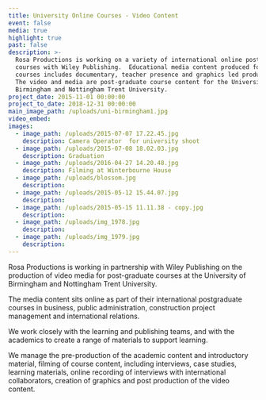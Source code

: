 ```yaml
---
title: University Online Courses - Video Content
event: false
media: true
highlight: true
past: false
description: >-
  Rosa Productions is working on a variety of international online post-graduate
  courses with Wiley Publishing.  Educational media content produced for the
  courses includes documentary, teacher presence and graphics led production. 
  The video and media are post-graduate course content for the University of
  Birmingham and Nottingham Trent University.
project_date: 2015-11-01 00:00:00
project_to_date: 2018-12-31 00:00:00
main_image_path: /uploads/uni-birmingham1.jpg
video_embed:
images:
  - image_path: /uploads/2015-07-07 17.22.45.jpg
    description: Camera Operator  for university shoot
  - image_path: /uploads/2015-07-08 18.02.03.jpg
    description: Graduation
  - image_path: /uploads/2016-04-27 14.20.48.jpg
    description: Filming at Winterbourne House
  - image_path: /uploads/blossom.jpg
    description:
  - image_path: /uploads/2015-05-12 15.44.07.jpg
    description:
  - image_path: /uploads/2015-05-15 11.11.38 - copy.jpg
    description:
  - image_path: /uploads/img_1978.jpg
    description:
  - image_path: /uploads/img_1979.jpg
    description:
---
```



Rosa Productions is working in partnership with Wiley Publishing on the production of video media for post-graduate courses at the University of Birmingham and Nottingham Trent University.

The media content sits online as part of their international postgraduate courses in business, public administration, construction project management and international relations.

We work closely with the learning and publishing teams, and with the academics to create a range of materials to support learning.

We manage the pre-production of the academic content and introductory material, filming of course content, including interviews, case studies, learning materials, online recording of interviews with international collaborators, creation of graphics and post production of the video content.